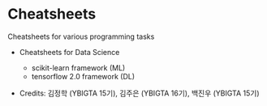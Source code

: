 # Cheatsheets
Cheatsheets for various programming tasks

* Cheatsheets for Data Science 
  * scikit-learn framework (ML)
  * tensorflow 2.0 framework (DL)
  
  
* Credits: 김정학 (YBIGTA 15기), 김주은 (YBIGTA 16기), 백진우 (YBIGTA 15기)
